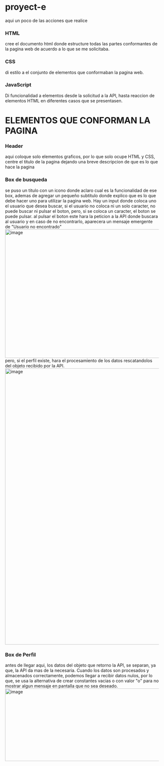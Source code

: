 # proyect-e
aqui un poco de las acciones que realice

### HTML ###
cree el documento html donde estructure todas las partes conformantes de la pagina web de acuerdo a lo que se me solicitaba.
### CSS ###
di estilo a el conjunto de elementos que conformaban la pagina web.
### JavaScript ###
Di funcionalidad a elementos desde la solicitud a la API, hasta reaccion de elementos HTML en diferentes casos que se presentasen.


# ELEMENTOS QUE CONFORMAN LA PAGINA 
### Header ###
aqui coloque solo elementos graficos, por lo que solo ocupe HTML y CSS, 
centre el titulo de la pagina dejando una breve descripcion de que es lo que hace la pagina

### Box de busqueda ###
se puso un titulo con un icono donde aclaro cual es la funcionalidad de ese box, ademas de agregar un pequeño subtitulo
donde explico que es lo que debe hacer uno para utilizar la pagina web. Hay un input donde coloca uno el usuario que desea buscar,
si el usuario no coloca ni un solo caracter, no puede buscar ni pulsar el boton, pero, si se coloca un caracter, el boton se puede pulsar.
al pulsar el boton este hara la peticion a la API donde buscara al usuario y en caso de no encontrarlo, aparecera un mensaje emergente de
"Usuario no encontrado"
<img width="993" height="422" alt="image" src="https://github.com/user-attachments/assets/41584d80-96e6-476e-8ff7-44c077c6b9f8" />
pero, si el perfil existe, hara el procesamiento de los datos rescatandolos del objeto recibido por la API.
<img width="925" height="906" alt="image" src="https://github.com/user-attachments/assets/07574722-7254-47eb-a6a2-49403c742b1d" />

### Box de Perfil ###
antes de llegar aqui, los datos del objeto que retorno la API, se separan, ya que, la API da mas de la necesaria. Cuando los datos son 
procesados y almacenados correctamente, podemos llegar a recibir datos nulos, por lo que, se usa la alternativa de crear constantes vacias o 
con valor "o" para no mostrar algun mensaje en pantalla que no sea deseado.
<img width="718" height="238" alt="image" src="https://github.com/user-attachments/assets/9263032c-3e45-4545-89c4-97f3a03c59f1" />
